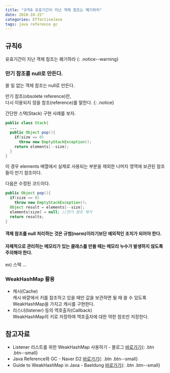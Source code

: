 ```yaml
---
title: "규칙6 유효기간이 지난 객체 참조는 폐기하라"
date: 2018-10-25"
categories: EffectiveJava
tags: java reference gc
---
```


## 규칙6
유효기간이 지난 객체 참조는 폐기하라
{: .notice--warning}

### 만기 참조를 null로 만든다.
쓸 일 없는 객체 참조는 null로 만든다.

만기 참조(obsolete reference)란,  
다시 이용되지 않을 참조(reference)를 말한다.
{: .notice}

간단한 스택(Stack) 구현 사례를 보자.

```java
public class Stack{
  ...
  public Object pop(){
    if(size == 0)
      throw new EmptyStackException();
    return elements[--size]; 
  }
}
```
이 경우 elements 배열에서 실제로 사용되는 부분을 제외한 나머지 영역에 보관된 참조들이 만기 참조이다.

다음은 수정된 코드이다.
```java
public Object pop(){
  if(size == 0)
    throw new EmptyStackException();
  Object result = elements[--size];
  elements[size] = null; //만기 참조 제거
  return results;
}
```

#### 객체 참조를 null 처리하는 것은 규범(norm)이라기보단 예외적인 조치가 되어야 한다.

#### 자체적으로 관리하는 메모리가 있는 클래스를 만들 때는 메모리 누수가 발생하지 않도록 주의해야 한다.
ex) 스택 ...

### WeakHashMap 활용
* 캐시(Cache)  
캐시 바깥에서 키를 참조하고 있을 때만 값을 보관하면 될 때 쓸 수 있도록 WeakHashMap을 가지고 캐시를 구현한다.
* 리스너(listener) 등의 역호출자(Callback)  
WeakHashMap의 키로 저장하여 역호출자에 대한 약한 참조만 저장한다.

## 참고자료
* Listener 리스트를 위한 WeakHashMap 사용하기 - 블로그 [바로가기](http://egloos.zum.com/folog/v/1237140){: .btn .btn--small}
* Java Reference와 GC - Naver D2 [바로가기](https://d2.naver.com/helloworld/329631){: .btn .btn--small}
* Guide to WeakHashMap in Java - Baeldung [바로가기](https://www.baeldung.com/java-weakhashmap){: .btn .btn--small}